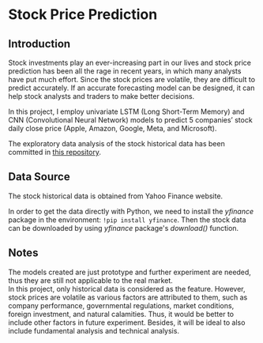 # Stock Price Prediction

## Introduction
Stock investments play an ever-increasing part in our lives and stock price prediction has been all the rage in recent years, 
in which many analysts have put much effort. Since the stock prices are volatile, they are difficult to predict accurately. 
If an accurate forecasting model can be designed, it can help stock analysts and traders to make better decisions. 

In this project, I employ univariate LSTM (Long Short-Term Memory) and CNN (Convolutional Neural Network) models to predict 
5 companies’ stock daily close price (Apple, Amazon, Google, Meta, and Microsoft). 

The exploratory data analysis of the stock historical data has been committed in [this repository](https://github.com/billycyc/stock-price-exploratory-data-analysis).

## Data Source
The stock historical data is obtained from Yahoo Finance website.   

In order to get the data directly with Python, we need to install the *yfinance* package in the environment: 
`!pip install yfinance`. Then the stock data can be downloaded by using *yfinance* package's *download()* function. 

## Notes
The models created are just prototype and further experiment are needed, thus they are still not applicable to the real market.   
In this project, only historical data is considered as the feature. However, stock prices are volatile as various factors are attributed to them, 
such as company performance, governmental regulations, market conditions, foreign investment, and natural calamities. 
Thus, it would be better to include other factors in future experiment. 
Besides, it will be ideal to also include fundamental analysis and technical analysis.  
